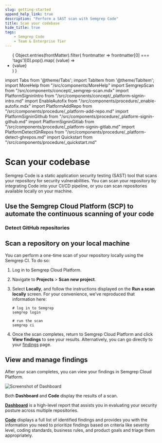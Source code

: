 ```yaml
---
slug: getting-started
append_help_link: true
description: "Perform a SAST scan with Semgrep Code"
title: Scan your codebase
hide_title: true
tags:
    - Semgrep Code
    - Team & Enterprise Tier
---
```


<ul id="tag__badge-list">
{
Object.entries(frontMatter).filter(
    frontmatter => frontmatter[0] === 'tags')[0].pop().map(
    (value) => <li class='tag__badge-item'>{value}</li> )
}
</ul>

import Tabs from '@theme/Tabs';
import TabItem from '@theme/TabItem';
import MoreHelp from "/src/components/MoreHelp"
import SemgrepScan from "/src/components/concept/_semgrep-scan.mdx"
import PlatformSigninIntro from "/src/components/concept/_platform-signin-intro.md"
import EnableAutofix from "/src/components/procedure/_enable-autofix.mdx"
import PlatformAddRepo from "/src/components/procedure/_platform-add-repo.md"
import PlatformSigninGithub from "/src/components/procedure/_platform-signin-github.md"
import PlatformSigninGitlab from "/src/components/procedure/_platform-signin-gitlab.md"
import PlatformDetectGhRepos from "/src/components/procedure/_platform-detect-ghrepos.md"
import Quickstart from "/src/components/procedure/_quickstart.md"

# Scan your codebase

Semgrep Code is a static application security testing (SAST) tool that scans your repository for security vulnerabilities. You can scan your repository by integrating Code into your CI/CD pipeline, or you can scan repositories available locally on your machine.

<Quickstart />

## Use the Semgrep Cloud Platform (SCP) to automate the continuous scanning of your code

<PlatformAddRepo />

### Detect GitHub repositories

<PlatformDetectGhRepos />

## Scan a repository on your local machine

You can perform a one-time scan of your repository locally using the Semgrep CI. To
do so:

1. Log in to Semgrep Cloud Platform.

2. Navigate to **Projects** > **Scan new project**.

3. Select **Locally**, and follow the instructions displayed on the **Run a scan
   locally** screen. For your convenience, we've reproduced that information
   here:

    ```console
    # log in to Semgrep
    semgrep login

    # run the scan
    semgrep ci
    ```

4. Once the scan completes, return to Semgrep Cloud Platform and click **View
   findings** to see your results. Alternatively, you can go directly to your
   [findings](https://semgrep.dev/orgs/-/findings) page.


## View and manage findings

After your scan completes, you can view your findings in Semgrep Cloud Platform.

![Screenshot of Dashboard](/img/dashboard-view.png "Screenshot of Dashboard")

Both **Dashboard** and **Code** display the results of a scan.

**[Dashboard](/semgrep-cloud-platform/dashboard/)** is a high-level report
that assists you in evaluating your security posture across multiple repositories.

**[Code](/semgrep-code/findings/#managing-finding-status-bulk-triage)** displays
a full list of identified findings and provides you with the information you need
to prioritize findings based on criteria like severity level, coding standards, business rules, and product goals and triage them appropriately.


<MoreHelp />
